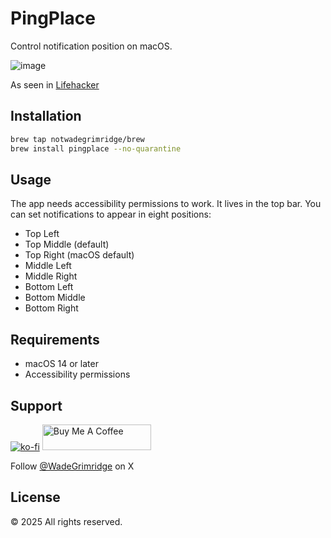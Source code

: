 # PingPlace

Control notification position on macOS.

![image](https://github.com/user-attachments/assets/469b318f-eba5-464f-87be-74d3decaa8a2)

As seen in [Lifehacker](https://lifehacker.com/tech/change-where-macos-notifications-show-up)

## Installation

```bash
brew tap notwadegrimridge/brew
brew install pingplace --no-quarantine
```

## Usage

The app needs accessibility permissions to work. It lives in the top bar. You can set notifications to appear in eight positions:

- Top Left
- Top Middle (default)
- Top Right (macOS default)
- Middle Left
- Middle Right
- Bottom Left
- Bottom Middle
- Bottom Right

## Requirements

- macOS 14 or later
- Accessibility permissions

## Support

[![ko-fi](https://ko-fi.com/img/githubbutton_sm.svg)](https://ko-fi.com/wadegrimridge)
<a href="https://www.buymeacoffee.com/wadegrimridge" target="_blank"><img src="https://cdn.buymeacoffee.com/buttons/v2/default-yellow.png" alt="Buy Me A Coffee" style="height: 41px !important;width: 174px !important;"></a>

Follow [@WadeGrimridge](https://x.com/WadeGrimridge) on X

## License

© 2025 All rights reserved.
